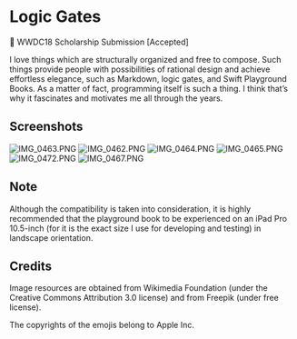 # Logic Gates

 WWDC18 Scholarship Submission [Accepted] 

I love things which are structurally organized and free to compose. Such things provide people with possibilities of rational design and achieve effortless elegance, such as Markdown, logic gates, and Swift Playground Books. As a matter of fact, programming itself is such a thing. I think that’s why it fascinates and motivates me all through the years.

## Screenshots

![IMG_0463.PNG][3]
![IMG_0462.PNG][1]
![IMG_0464.PNG][2]
![IMG_0465.PNG][4]
![IMG_0472.PNG][5]
![IMG_0467.PNG][6]


[1]: https://www.walterzhu.com/usr/uploads/2018/04/1393747373.png
[2]: https://www.walterzhu.com/usr/uploads/2018/04/821692853.png
[3]: https://www.walterzhu.com/usr/uploads/2018/04/455717004.png
[4]: https://www.walterzhu.com/usr/uploads/2018/04/3128287443.png
[5]: https://www.walterzhu.com/usr/uploads/2018/04/3301434876.png
[6]: https://www.walterzhu.com/usr/uploads/2018/04/1361393757.png

## **Note**

Although the compatibility is taken into consideration, it is highly recommended that the playground book to be experienced on an iPad Pro 10.5-inch (for it is the exact size I use for developing and testing) in landscape orientation.



## **Credits**

Image resources are obtained from Wikimedia Foundation (under the Creative Commons Attribution 3.0 license) and from Freepik (under free license).

The copyrights of the emojis belong to Apple Inc.